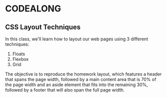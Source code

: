 # CODEALONG

## CSS Layout Techniques

In this class, we'll learn how to layout our web pages using 3 different techniques:

1. Floats
2. Flexbox
3. Grid 

The objective is to reproduce the homework layout, which features a header that spans the page width, followed by a main content area that is 70% of the page width and an aside element that fits into the remaining 30%, followed by a footer that will also span the full page width.
